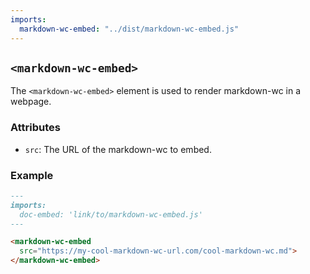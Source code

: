 ```yaml
---
imports:
  markdown-wc-embed: "../dist/markdown-wc-embed.js"
---
```


## `<markdown-wc-embed>`

The `<markdown-wc-embed>` element is used to render markdown-wc in a webpage.

### Attributes

- `src`: The URL of the markdown-wc to embed.

### Example

```markdown
---
imports:
  doc-embed: 'link/to/markdown-wc-embed.js'
---

<markdown-wc-embed 
  src="https://my-cool-markdown-wc-url.com/cool-markdown-wc.md">
</markdown-wc-embed>
```

<markdown-wc-embed 
  src="https://my-cool-markdown-wc-url.com/cool-markdown-wc.md">
</markdown-wc-embed>